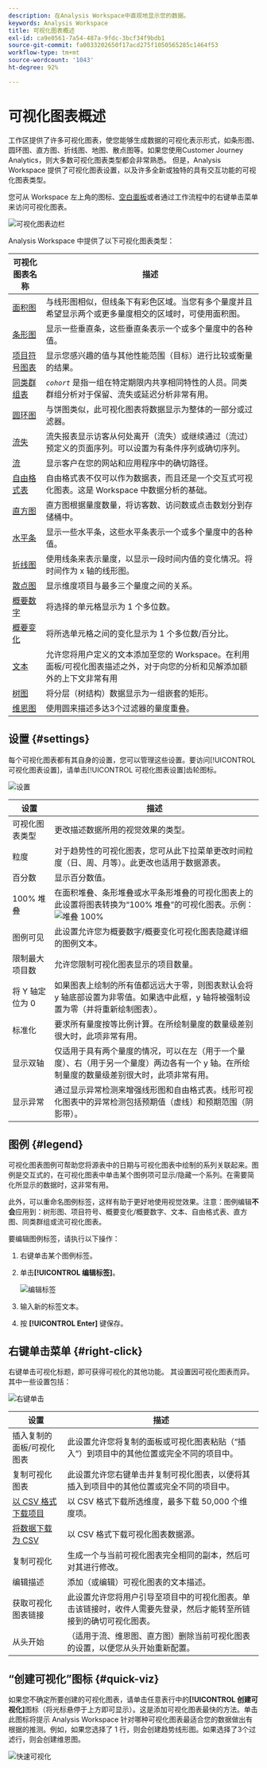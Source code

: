 ```yaml
---
description: 在Analysis Workspace中直观地显示您的数据。
keywords: Analysis Workspace
title: 可视化图表概述
exl-id: ca9e0561-7a54-487a-9fdc-3bcf34f9bdb1
source-git-commit: fa0033202650f17acd275f1050565285c1464f53
workflow-type: tm+mt
source-wordcount: '1043'
ht-degree: 92%

---
```


# 可视化图表概述

工作区提供了许多可视化图表，使您能够生成数据的可视化表示形式，如条形图、圆环图、直方图、折线图、地图、散点图等。如果您使用Customer Journey Analytics，则大多数可视化图表类型都会非常熟悉。 但是，Analysis Workspace 提供了可视化图表设置，以及许多全新或独特的具有交互功能的可视化图表类型。

您可从 Workspace 左上角的图标、[空白面板](/help/analysis-workspace/c-panels/blank-panel.md)或者通过工作流程中的右键单击菜单来访问可视化图表。

![可视化图表边栏](assets/viz-rail.png)

Analysis Workspace 中提供了以下可视化图表类型：

| 可视化图表名称 | 描述 |
| --- | --- |
| [面积图](/help/analysis-workspace/visualizations/area.md) | 与线形图相似，但线条下有彩色区域。当您有多个量度并且希望显示两个或更多量度相交的区域时，可使用面积图。 |
| [条形图](/help/analysis-workspace/visualizations/bar.md) | 显示一些垂直条，这些垂直条表示一个或多个量度中的各种值。 |
| [项目符号图表](/help/analysis-workspace/visualizations/bullet-graph.md) | 显示您感兴趣的值与其他性能范围（目标）进行比较或衡量的结果。 |
| [同类群组表](/help/analysis-workspace/visualizations/cohort-table/cohort-analysis.md) | *`cohort`* 是指一组在特定期限内共享相同特性的人员。同类群组分析对于保留、流失或延迟分析非常有用。 |
| [圆环图](/help/analysis-workspace/visualizations/donut.md) | 与饼图类似，此可视化图表将数据显示为整体的一部分或过滤器。 |
| [流失](/help/analysis-workspace/visualizations/fallout/fallout-flow.md) | 流失报表显示访客从何处离开（流失）或继续通过（流过）预定义的页面序列。可以设置为有条件序列或确切序列。 |
| [流](/help/analysis-workspace/visualizations/c-flow/flow.md) | 显示客户在您的网站和应用程序中的确切路径。 |
| [自由格式表](/help/analysis-workspace/visualizations/freeform-table/freeform-table.md) | 自由格式表不仅可以作为数据表，而且还是一个交互式可视化图表。这是 Workspace 中数据分析的基础。 |
| [直方图](/help/analysis-workspace/visualizations/histogram.md) | 直方图根据量度数量，将访客数、访问数或点击数划分到存储桶中。 |
| [水平条](/help/analysis-workspace/visualizations/horizontal-bar.md) | 显示一些水平条，这些水平条表示一个或多个量度中的各种值。 |
| [折线图](/help/analysis-workspace/visualizations/line.md) | 使用线条来表示量度，以显示一段时间内值的变化情况。将时间作为 x 轴的线形图。 |
| [散点图](/help/analysis-workspace/visualizations/scatterplot.md) | 显示维度项目与最多三个量度之间的关系。 |
| [概要数字](/help/analysis-workspace/visualizations/summary-number-change.md) | 将选择的单元格显示为 1 个多位数。 |
| [概要变化](/help/analysis-workspace/visualizations/summary-number-change.md) | 将所选单元格之间的变化显示为 1 个多位数/百分比。 |
| [文本](/help/analysis-workspace/visualizations/text.md) | 允许您将用户定义的文本添加至您的 Workspace。在利用面板/可视化图表描述之外，对于向您的分析和见解添加额外的上下文非常有用 |
| [树图](/help/analysis-workspace/visualizations/treemap.md) | 将分层（树结构）数据显示为一组嵌套的矩形。 |
| [维恩图](/help/analysis-workspace/visualizations/venn.md) | 使用圆来描述多达3个过滤器的量度重叠。 |

## 设置 {#settings}

每个可视化图表都有其自身的设置，您可以管理这些设置。要访问[!UICONTROL 可视化图表设置]，请单击[!UICONTROL 可视化图表设置]齿轮图标。

![设置](assets/settings.png)

| 设置 | 描述 |
| --- | --- |
| 可视化图表类型 | 更改描述数据所用的视觉效果的类型。 |
| 粒度 | 对于趋势性的可视化图表，您可从此下拉菜单更改时间粒度（日、周、月等）。此更改也适用于数据源表。 |
| 百分数 | 显示百分数值。 |
| 100% 堆叠 | 在面积堆叠、条形堆叠或水平条形堆叠的可视化图表上的此设置将图表转换为“100% 堆叠”的可视化图表。示例：![堆叠 100%](assets/stacked_100_percent.png) |
| 图例可见 | 此设置允许您为概要数字/概要变化可视化图表隐藏详细的图例文本。 |
| 限制最大项目数 | 允许您限制可视化图表显示的项目数量。 |
| 将 Y 轴定位为 0 | 如果图表上绘制的所有值都远远大于零，则图表默认会将 y 轴底部设置为非零值。如果选中此框，y 轴将被强制设置为零（并将重新绘制图表）。 |
| 标准化 | 要求所有量度按等比例计算。在所绘制量度的数量级差别很大时，此项非常有用。 |
| 显示双轴 | 仅适用于具有两个量度的情况，可以在左（用于一个量度）、右（用于另一个量度）两边各有一个 y 轴。在所绘制量度的数量级差别很大时，此项非常有用。 |
| 显示异常 | 通过显示异常检测来增强线形图和自由格式表。线形可视化图表中的异常检测包括预期值（虚线）和预期范围（阴影带）。 |

## 图例 {#legend}

可视化图表图例可帮助您将源表中的日期与可视化图表中绘制的系列关联起来。图例是交互式的，在可视化图表中单击某个图例项可显示/隐藏一个系列。在需要简化所显示的数据时，这非常有用。

此外，可以重命名图例标签，这样有助于更好地使用视觉效果。注意：图例编辑&#x200B;**不会**&#x200B;应用到：树形图、项目符号、概要变化/概要数字、文本、自由格式表、直方图、同类群组或流可视化图表。

要编辑图例标签，请执行以下操作：

1. 右键单击某个图例标签。
1. 单击&#x200B;**[!UICONTROL 编辑标签]**。

   ![编辑标签](assets/edit-label.png)

1. 输入新的标签文本。
1. 按 **[!UICONTROL Enter]** 键保存。

## 右键单击菜单 {#right-click}

右键单击可视化标题，即可获得可视化的其他功能。 其设置因可视化图表而异。其中一些设置包括：

![右键单击](assets/right-click.png)

| 设置 | 描述 |
| --- | --- |
| 插入复制的面板/可视化图表 | 此设置允许您将复制的面板或可视化图表粘贴（“插入”）到项目中的其他位置或完全不同的项目中。 |
| 复制可视化图表 | 此设置允许您右键单击并复制可视化图表，以便将其插入到项目中的其他位置或完全不同的项目中。 |
| [以 CSV 格式下载项目](/help/analysis-workspace/curate-share/download-send.md) | 以 CSV 格式下载所选维度，最多下载 50,000 个维度项。 |
| [将数据下载为 CSV](/help/analysis-workspace/curate-share/download-send.md) | 以 CSV 格式下载可视化图表数据源。 |
| 复制可视化 | 生成一个与当前可视化图表完全相同的副本，然后可对其进行修改。 |
| 编辑描述 | 添加（或编辑）可视化图表的文本描述。 |
| 获取可视化图表链接 | 此设置允许您将用户引导至项目中的可视化图表。单击该链接时，收件人需要先登录，然后才能转至所链接到的确切可视化图表。 |
| 从头开始 | （适用于流、维恩图、直方图）删除当前可视化图表的设置，以便您从头开始重新配置。 |

## “创建可视化”图标 {#quick-viz}

如果您不确定所要创建的可视化图表，请单击任意表行中的&#x200B;**[!UICONTROL 创建可视化]**&#x200B;图标（将光标悬停于上方即可显示）。这是添加可视化图表最快的方法。单击此图标将提示 Analysis Workspace 针对哪种可视化图表最适合您的数据做出有根据的推测。例如，如果您选择了 1 行，则会创建趋势线形图。如果选择了3个过滤行，则会创建维恩图。

![快速可视化](assets/quick-viz.png)
